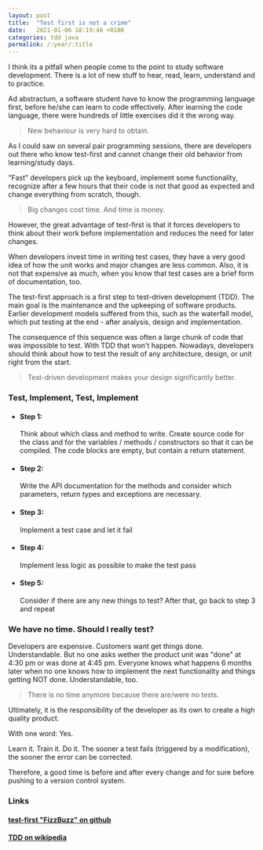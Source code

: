 ```yaml
---
layout: post
title:  "Test first is not a crime"
date:   2021-01-06 18:19:46 +0100
categories: tdd java
permalink: /:year/:title
---
```

I think its a pitfall when people come to the point to 
study software development.
There is a lot of new stuff to hear, read, learn, understand
and to practice.

Ad abstractum, a software student have to know the programming language first,
before he/she can learn to code effectively. After learning the code language, 
there were hundreds of little exercises did it the wrong way.

>New behaviour is very hard to obtain.

As I could saw on several pair programming sessions, there are developers
out there who know test-first and cannot change their old behavior from 
learning/study days.

"Fast" developers pick up the keyboard, implement some functionality, 
recognize after a few hours that their code is not that good as expected
and change everything from scratch, though.

>Big changes cost time. And time is money.

However, the great advantage of test-first is that it forces 
developers to think about their work before implementation and reduces the need
for later changes.

When developers invest time in writing test cases, 
they have a very good idea of how the unit works and major changes are less common.
Also, it is not that expensive as much, when you know that test cases are a 
brief form of documentation, too.

The test-first approach is a first step to test-driven development (TDD). 
The main goal is the maintenance and the upkeeping of software products. 
Earlier development models suffered from this, such as the waterfall 
model, which put testing at the end - after analysis, design and implementation. 

The consequence of this sequence was often a large chunk of code that was impossible 
to test. With TDD that won't happen. Nowadays, developers should 
think about how to test the result of any architecture, design, or unit right 
from the start.

>Test-driven development makes your design significantly better.


### Test, Implement, Test, Implement

* #### Step 1: 
  
  Think about which class and method to write. 
  Create source code for the class and for the variables / methods / constructors so 
  that it can be compiled. The code blocks are empty, but contain a return statement.
  
* #### Step 2:
  
  Write the API documentation for the methods 
  and consider which parameters, return types and exceptions are necessary.
  
* #### Step 3:

  Implement a test case and let it fail

* #### Step 4:

  Implement less logic as possible to make the test pass

* #### Step 5:

  Consider if there are any new things to test? After that, 
  go back to step 3 and repeat


### We have no time. Should I really test?

Developers are expensive. Customers want get things done. Understandable.
But no one asks wether the product unit was "done" at 4:30 pm or was 
done at 4:45 pm. 
Everyone knows what happens 6 months 
later when no one knows how to implement the next functionality and things 
getting NOT done. Understandable, too.

>There is no time anymore because there are/were no tests.

Ultimately, it is the responsibility of the developer as its own
to create a high quality product.

With one word: Yes.

Learn it. Train it. Do it.
The sooner a test fails (triggered by a modification),
the sooner the error can be corrected.

Therefore, a good time is before and after every change and for sure
before pushing to a version control system.


### Links

#### [test-first "FizzBuzz" on github](https://github.com/redseacomputing/FizzBuzz)
#### [TDD on wikipedia](https://en.wikipedia.org/wiki/Test-driven_development)